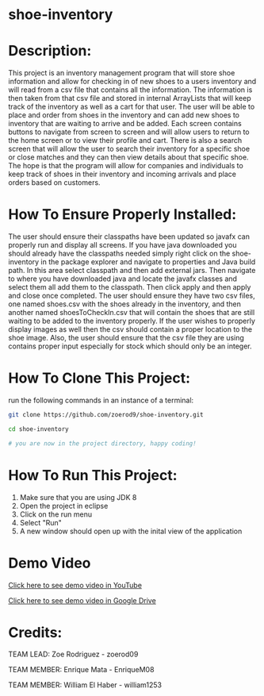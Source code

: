 # shoe-inventory
# Description:
This project is an inventory management program that will store shoe information
and allow for checking in of new shoes to a users inventory and will read from a csv file
that contains all the information. The information is then taken from that csv file and stored
in internal ArrayLists that will keep track of the inventory as well as a cart for that user.
The user will be able to place and order from shoes in the inventory and can add new shoes to inventory
that are waiting to arrive and be added. Each screen contains buttons to navigate from screen to screen
and will allow users to return to the home screen or to view their profile and cart. There is also a search
screen that will allow the user to search their inventory for a specific shoe or close matches and they can
then view details about that specific shoe. The hope is that the program will allow for companies and individuals
to keep track of shoes in their inventory and incoming arrivals and place orders based on customers.
# How To Ensure Properly Installed:
The user should ensure their classpaths have been updated so javafx can properly run and display all screens.
If you have java downloaded you should already have the classpaths needed simply right click on the shoe-inventory
in the package explorer and navigate to properties and Java build path. In this area select classpath and then 
add external jars. Then navigate to where you have downloaded java and locate the javafx classes and select them
all add them to the classpath. Then click apply and then apply and close once completed.
The user should ensure they have two csv files, one named shoes.csv with the shoes already
in the inventory, and then another named shoesToCheckIn.csv that will contain the shoes that are still waiting
to be added to the inventory properly. If the user wishes to properly display images as well then the csv should
contain a proper location to the shoe image. Also, the user should ensure that the csv file they are using contains proper
input especially for stock which should only be an integer.

# How To Clone This Project:
run the following commands in an instance of a terminal:

```sh
git clone https://github.com/zoerod9/shoe-inventory.git

cd shoe-inventory

# you are now in the project directory, happy coding!
```

# How To Run This Project:
1. Make sure that you are using JDK 8
1. Open the project in eclipse
1. Click on the run menu
1. Select "Run"
1. A new window should open up with the inital view of the application

# Demo Video
[Click here to see demo video in YouTube](https://youtu.be/lrZIAm7N6GY)

[Click here to see demo video in Google Drive](https://drive.google.com/file/d/1FToG8_JZXDSjeYMGCcZ9K8WXxylloXal/view?usp=sharing)

# Credits:
TEAM LEAD: Zoe Rodriguez - zoerod09

TEAM MEMBER: Enrique Mata - EnriqueM08 

TEAM MEMBER: William El Haber - william1253